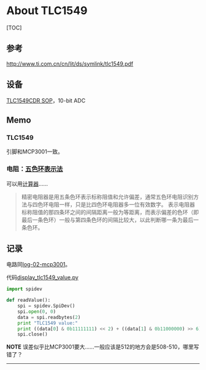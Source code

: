 # About TLC1549

[TOC]

## 参考

http://www.ti.com.cn/cn/lit/ds/symlink/tlc1549.pdf

## 设备

[TLC1549CDR SOP]，10-bit ADC

## Memo

### TLC1549

引脚和MCP3001一致。

### 电阻：[五色环表示法][resistor]

可以用[计算器][resistor-calc]……

> 精密电阻器是用五条色环表示标称阻值和允许偏差，通常五色环电阻识别方法与四色环电阻一样，只是比四色环电阻器多一位有效数字。
> 表示电阻器标称阻值的那四条环之间的间隔距离一般为等距离，而表示偏差的色环（即最后一条色环）一般与第四条色环的间隔比较大，以此判断哪一条为最后一条色环。

## 记录

电路同[log-02-mcp3001]。

代码[display_tlc1549_value.py]

```python
import spidev

def readValue():
    spi = spidev.SpiDev()
    spi.open(0, 0)
    data = spi.readbytes(2)
    print "TLC1549 value:"
    print ((data[0] & 0b11111111) << 2) + ((data[1] & 0b11000000) >> 6)
    spi.close()
```

**NOTE** 误差似乎比MCP3001要大……一般应该是512的地方会是508-510，哪里写错了？

- - -

[TLC1549CDR SOP]: http://item.taobao.com/item.htm?spm=a1z09.2.9.11.fBdWsG&id=10589991948&_u=sktcl320b44

[resistor]: http://www.caac.net/circuit/schoolweb/fulu/dianzusebiao.htm

[resistor-calc]: http://www.digikey.com/en/resources/conversion-calculators/conversion-calculator-resistor-color-code-5-band

[log-02-mcp3001]: log-02-mcp3001.md

[display_tlc1549_value.py]: ../workspace/display_tlc1549_value.py
